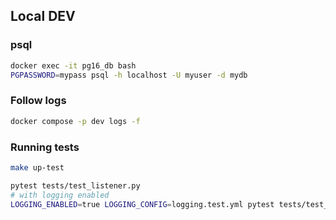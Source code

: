 ## Local DEV

### psql

```bash
docker exec -it pg16_db bash
PGPASSWORD=mypass psql -h localhost -U myuser -d mydb
```

### Follow logs

```bash
docker compose -p dev logs -f
```

### Running tests

```bash
make up-test
```

```bash
pytest tests/test_listener.py
# with logging enabled
LOGGING_ENABLED=true LOGGING_CONFIG=logging.test.yml pytest tests/test_listener.py
```
